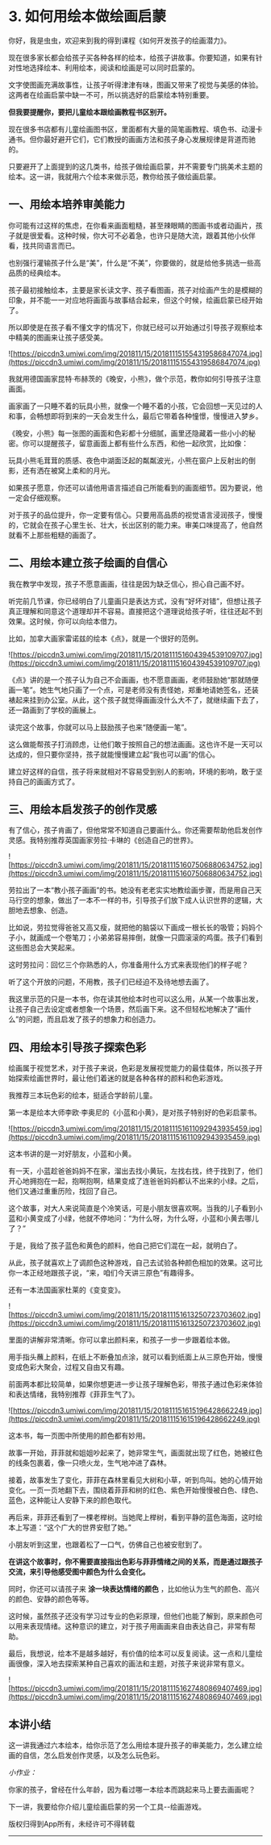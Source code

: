 # 3. 如何用绘本做绘画启蒙

你好，我是虫虫，欢迎来到我的得到课程《如何开发孩子的绘画潜力》。

现在很多家长都会给孩子买各种各样的绘本，给孩子讲故事。你要知道，如果有针对性地选择绘本、利用绘本，阅读和绘画是可以同时启蒙的。

文字使图画充满故事性，让孩子听得津津有味，图画又带来了视觉与美感的体验。这两者在绘画启蒙中缺一不可，所以挑选好的启蒙绘本特别重要。

 **但我要提醒你，要把儿童绘本跟绘画教程书区别开。**

现在很多书店都有儿童绘画图书区，里面都有大量的简笔画教程、填色书、动漫卡通书。但你最好避开它们，它们教授的画画方法和孩子身心发展规律是背道而驰的。

只要避开了上面提到的这几类书，给孩子做绘画启蒙，并不需要专门挑美术主题的绘本。这一讲，我就用六个绘本来做示范，教你给孩子做绘画启蒙。

## 一、用绘本培养审美能力

你可能有过这样的焦虑，在你看来画面粗糙，甚至辣眼睛的图画书或者动画片，孩子就是很爱看。这种时候，你大可不必着急，也许只是随大流，跟着其他小伙伴看，找共同语言而已。

也别强行灌输孩子什么是“美”，什么是“不美”，你要做的，就是给他多挑选一些高品质的经典绘本。

孩子最初接触绘本，主要是家长读文字、孩子看图画，孩子对绘画产生的是模糊的印象，并不能一一对应地将画面与故事结合起来，但这个时候，绘画启蒙已经开始了。

所以即使是在孩子看不懂文字的情况下，你就已经可以开始通过引导孩子观察绘本中精美的图画来让孩子感受美。

![https://piccdn3.umiwi.com/img/201811/15/201811151554319586847074.jpg](https://piccdn3.umiwi.com/img/201811/15/201811151554319586847074.jpg)

我就用德国画家昆特·布赫茨的《晚安，小熊》，做个示范，教你如何引导孩子注意画面。

画家画了一只睡不着的玩具小熊，就像一个睡不着的小孩，它会回想一天见过的人和事，会畅想即将到来的一天会发生什么，最后它带着各种憧憬，慢慢进入梦乡。

《晚安，小熊》每一张图的画面和色彩都十分细腻，画里还隐藏着一些小小的秘密。你可以提醒孩子，留意画面上都有些什么东西，和他一起欣赏，比如像：

玩具小熊毛茸茸的质感、夜色中湖面泛起的粼粼波光，小熊在窗户上反射出的倒影，还有洒在被窝上柔和的月光。

如果孩子愿意，你还可以请他用语言描述自己所能看到的画面细节。因为要说，他一定会仔细观察。

对于孩子的品位提升，你一定要有信心。只要用高品质的视觉语言浸润孩子，慢慢的，它就会在孩子心里生长、壮大，长出区别的能力来。审美口味提高了，他自然就看不上那些粗糙的画面了。

## 二、用绘本建立孩子绘画的自信心

我在教学中发现，孩子不愿意画画，往往是因为缺乏信心，担心自己画不好。

听完前几节课，你已经明白了儿童画只是表达方式，没有“好坏对错”，但想让孩子真正理解和同意这个道理却并不容易。直接把这个道理说给孩子听，往往还起不到效果。这时候，你可以向绘本借力。

比如，加拿大画家雷诺兹的绘本《点》，就是一个很好的范例。

![https://piccdn3.umiwi.com/img/201811/15/201811151604394539109707.jpg](https://piccdn3.umiwi.com/img/201811/15/201811151604394539109707.jpg)

《点》讲的是一个孩子认为自己不会画画，也不愿意画画，老师鼓励她“那就随便画一笔”。她生气地只画了一个点，可是老师没有责怪她，郑重地请她签名，还装裱起来挂到办公室。从此，这个孩子就觉得画画没什么大不了，就继续画下去了，还一路画到了学校的画展上。

读完这个故事，你就可以马上鼓励孩子也来“随便画一笔”。

这么做能帮孩子打消顾虑，让他们敢于按照自己的想法画画。这也许不是一天可以达成的，但只要你坚持，孩子就能慢慢建立起“我也可以画”的信心。

建立好这样的自信，孩子将来就相对不容易受到别人的影响，环境的影响，敢于坚持自己的画画方式了。

## 三、用绘本启发孩子的创作灵感

有了信心，孩子肯画了，但他常常不知道自己要画什么。你还需要帮助他启发创作灵感。我特别推荐英国画家劳拉·卡琳的《创造自己的世界》。

![https://piccdn3.umiwi.com/img/201811/15/201811151607506880634752.jpg](https://piccdn3.umiwi.com/img/201811/15/201811151607506880634752.jpg)

劳拉出了一本“教小孩子画画”的书。她没有老老实实地教绘画步骤，而是用自己天马行空的想象，做出了一本不一样的书，引导孩子们放下成人认识世界的逻辑，大胆地去想象、创造。

比如说，劳拉觉得爸爸又高又瘦，就把他的脑袋以下画成一根长长的吸管；妈妈个子小，就画成一个卷笔刀；小弟弟容易摔倒，就像一只圆滚滚的鸡蛋。孩子们看到这些图总会大笑起来。

这时劳拉问：回忆三个你熟悉的人，你准备用什么方式来表现他们的样子呢？

听了这个开放的问题，不用教，孩子们已经迫不及待地想去画了。

我这里示范的只是一本书，你在读其他绘本时也可以这么用，从某一个故事出发，让孩子自己去设定或者想象一个场景，然后画下来。这不但轻松地解决了“画什么”的问题，而且启发了孩子的想象力和创造力。

## 四、用绘本引导孩子探索色彩

绘画属于视觉艺术，对于孩子来说，色彩是发展视觉能力的最佳载体，所以孩子开始探索绘画世界时，最让他们着迷的就是各种各样的颜料和色彩游戏。

我推荐三本玩色彩的绘本，挺适合学龄前儿童。

第一本是绘本大师李欧·李奥尼的《小蓝和小黄》，是对孩子特别好的色彩启蒙书。

![https://piccdn3.umiwi.com/img/201811/15/201811151611092943935459.jpg](https://piccdn3.umiwi.com/img/201811/15/201811151611092943935459.jpg)

这本书讲的是一对好朋友，小蓝和小黄。

有一天，小蓝趁爸爸妈妈不在家，溜出去找小黄玩，左找右找，终于找到了，他们开心地拥抱在一起，抱啊抱啊，结果变成了连爸爸妈妈都认不出来的小绿。之后，他们又通过重重历险，找回了自己。

这个故事，对大人来说简直是个冷笑话，可是小朋友很喜欢啊。当我的儿子看到小蓝和小黄变成了小绿，他就不停地问：“为什么呀，为什么呀，小蓝和小黄去哪儿了？”

于是，我给了孩子蓝色和黄色的颜料，他自己把它们混在一起，就明白了。

从此，孩子就喜欢上了调颜色这种游戏，自己去试验各种颜色相加的效果。这可比你一本正经地跟孩子说，“来，咱们今天讲三原色”有趣得多。

还有一本法国画家杜莱的《变变变》。

![https://piccdn3.umiwi.com/img/201811/15/201811151613250723703602.jpg](https://piccdn3.umiwi.com/img/201811/15/201811151613250723703602.jpg)

里面的讲解非常清晰。你可以拿出颜料来，和孩子一步一步跟着绘本做。

用手指头蘸上颜料，在纸上不断叠加点涂，就可以看到纸面上从三原色开始，慢慢变成色彩大聚会，过程又自由又有趣。

前面两本都比较简单，如果你想更进一步让孩子理解色彩，带孩子通过色彩来体验和表达情绪，我特别推荐《菲菲生气了》。

![https://piccdn3.umiwi.com/img/201811/15/201811151615196428662249.jpg](https://piccdn3.umiwi.com/img/201811/15/201811151615196428662249.jpg)

这本书，每一页图中所使用的颜色都有妙用。

故事一开始，菲菲就和姐姐吵起来了，她非常生气，画面就出现了红色，她被红色的线条包裹着，像一只喷火龙，生气地冲进了森林。

接着，故事发生了变化，菲菲在森林里看见大树和小草，听到鸟叫。她的心情开始变化。一页一页地翻下去，围绕着菲菲和树的红色、紫色开始慢慢被白色、绿色、蓝色，这种能让人安静下来的颜色取代。

再后来，菲菲还看到了一棵老榉树。当她爬上榉树，看到平静的蓝色海面，这时绘本上写道：“这个广大的世界安慰了她。”

小朋友听到这里，也跟着松了一口气，仿佛自己也被安慰到了。

 **在讲这个故事时，你不需要直接指出色彩与菲菲情绪之间的关系，而是通过跟孩子交流，来引导他感受图中颜色为什么会变化。**

同时，你还可以请孩子来 **涂一块表达情绪的颜色** ，比如他认为生气的颜色、高兴的颜色、安静的颜色等等。

这时候，虽然孩子还没有学习过专业的色彩原理，但他们也能了解到，原来颜色可以用来表现情绪。这种意识的建立，对于孩子用画画来自由表达自己，非常有帮助。

最后，我想说，绘本不是越多越好，有价值的绘本可以反复阅读。这一点和儿童绘画很像，深入地去探索某种自己喜欢的画法和主题，对孩子来说非常有意义。

![https://piccdn3.umiwi.com/img/201811/15/201811151627480869407469.jpg](https://piccdn3.umiwi.com/img/201811/15/201811151627480869407469.jpg)

## 本讲小结

这一讲我通过六本绘本，给你示范了怎么用绘本提升孩子的审美能力，怎么建立绘画的自信，怎么启发创作灵感，以及怎么玩色彩。

 *小作业：*

你家的孩子，曾经在什么年龄，因为看过哪一本绘本而跳起来马上要去画画呢？

下一讲，我要给你介绍儿童绘画启蒙的另一个工具--绘画游戏。

版权归得到App所有，未经许可不得转载

---
